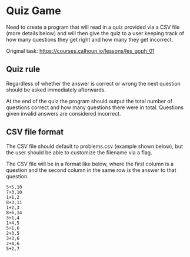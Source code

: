 # Quiz Game

Need to create a program that will read in a quiz provided via a CSV file (more details below) and will then give the quiz to a user keeping track of how many questions they get right and how many they get incorrect.

Original task: https://courses.calhoun.io/lessons/les_goph_01

## Quiz rule

Regardless of whether the answer is correct or wrong the next question should be asked immediately afterwards.

At the end of the quiz the program should output the total number of questions correct and how many questions there were in total. Questions given invalid answers are considered incorrect.

## CSV file format

The CSV file should default to problems.csv (example shown below), but the user should be able to customize the filename via a flag.

The CSV file will be in a format like below, where the first column is a question and the second column in the same row is the answer to that question.

```
5+5,10
7+3,10
1+1,2
8+3,11
1+2,3
8+6,14
3+1,4
1+4,5
5+1,6
2+3,5
3+3,6
2+4,6
5+2,7
```